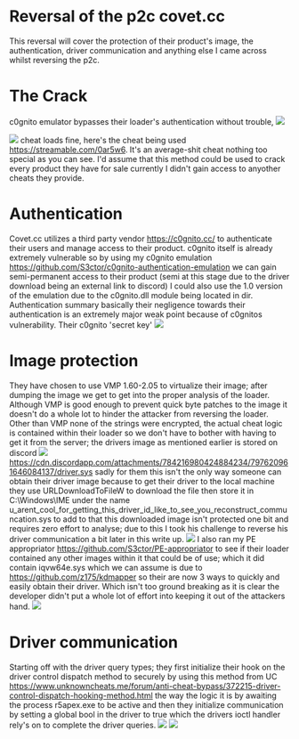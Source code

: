 # Reversal of the p2c covet.cc
This reversal will cover the protection of their product's image, the authentication, driver communication and anything else I came across whilst reversing the p2c.

# The Crack
c0gnito emulator bypasses their loader's authentication without trouble,
![](https://github.com/S3ctor/covet.cc-reversal/blob/main/assets/bypass_auth1.PNG) 

![](https://github.com/S3ctor/covet.cc-reversal/blob/main/assets/inside.PNG)
cheat loads fine, here's the cheat being used https://streamable.com/0ar5w6. It's an average-shit cheat nothing too special as you can see. I'd assume that this method could be used to crack every product they have for sale currently I didn't gain access to anyother cheats they provide.

# Authentication
Covet.cc utilizes a third party vendor https://c0gnito.cc/ to authenticate their users and manage access to their product. c0gnito itself is already extremely vulnerable so by using my c0gnito emulation https://github.com/S3ctor/c0gnito-authentication-emulation we can gain semi-permanent access to their product (semi at this stage due to the driver download being an external link to discord) I could also use the 1.0 version of the emulation due to the c0gnito.dll module being located in dir. Authentication summary basically their negligence towards their authentication is an extremely major weak point because of c0gnitos vulnerability. Their c0gnito 'secret key' 
![](https://github.com/S3ctor/covet.cc-reversal/blob/main/assets/secret_key.PNG) 

# Image protection
They have chosen to use VMP 1.60-2.05  to virtualize their image; after dumping the image we get to get into the proper analysis of the loader. Although VMP is good enough to prevent quick byte patches to the image it doesn't do a whole lot to hinder the attacker from reversing the loader. Other than VMP none of the strings were encrypted, the actual cheat logic is contained within their loader so we don't have to bother with having to get it from the server; the drivers image as mentioned earlier is stored on discord 
![](https://github.com/S3ctor/covet.cc-reversal/blob/main/assets/driver_url.PNG) 
https://cdn.discordapp.com/attachments/784216980424884234/797620961646084137/driver.sys
sadly for them this isn't the only way someone can obtain their driver image because to get their driver to the local machine they use URLDownloadToFileW to download the file then store it in C:\\Windows\\IME under the name u_arent_cool_for_getting_this_driver_id_like_to_see_you_reconstruct_communcation.sys to add to that this downloaded image isn't protected one bit and requires zero effort to analyse; due to this I took his challenge to reverse his driver communication a bit later in this write up. 
![](https://github.com/S3ctor/covet.cc-reversal/blob/main/assets/driver_dir.PNG)
I also ran my PE appropriator https://github.com/S3ctor/PE-appropriator to see if their loader contained any other images within it that could be of use; which it did contain iqvw64e.sys which we can assume is due to https://github.com/z175/kdmapper so their are now 3 ways to quickly and easily obtain their driver. Which isn't too ground breaking as it is clear the developer didn't put a whole lot of effort into keeping it out of the attackers hand. 
![](https://github.com/S3ctor/covet.cc-reversal/blob/main/assets/pe_appro.PNG)

# Driver communication
Starting off with the driver query types; they first initialize their hook on the driver control dispatch method to securely by using this method from UC https://www.unknowncheats.me/forum/anti-cheat-bypass/372215-driver-control-dispatch-hooking-method.html the way the logic it is by awaiting the process r5apex.exe to be active and then they initialize communication by setting a global bool in the driver to true which the drivers ioctl handler rely's on to complete the driver queries.
![](https://github.com/S3ctor/covet.cc-reversal/blob/main/assets/io_controller1.PNG)
![](https://github.com/S3ctor/covet.cc-reversal/blob/main/assets/driver_iohandler.PNG)
